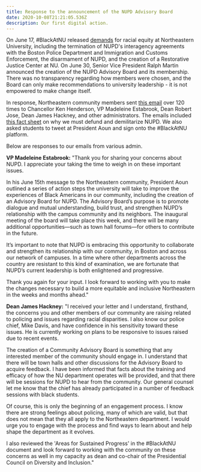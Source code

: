 ```yaml
---
title: Response to the announcement of the NUPD Advisory Board
date: 2020-10-08T21:21:05.536Z
description: Our first digital action.
---
```

On June 17, #BlackAtNU released [demands](https://sites.google.com/view/blackatnu/) for racial equity at Northeastern University, including the termination of NUPD's interagency agreements with the Boston Police Department and Immigration and Customs Enforcement, the disarmament of NUPD, and the creation of a Restorative Justice Center at NU. On June 30, Senior Vice President Ralph Martin announced the creation of the NUPD Advisory Board and its membership. There was no transparency regarding how members were chosen, and the Board can only make recommendations to university leadership - it is not empowered to make change itself.

In response, Northeastern community members sent [this email](https://docs.google.com/document/d/1B6nZ6IYJAx33Ii-DczfHvU2O6ujvvEyKiKJjPkr_Nm0/edit?usp=sharing) over 120 times to Chancellor Ken Henderson, VP Madeleine Estabrook, Dean Robert Jose, Dean James Hackney, and other administrators. The emails included [this fact sheet](https://drive.google.com/file/d/1gURGaR3ESA5gV_kaSZb7aw80rrFQMcYQ/view) on why we must defund and demilitarize NUPD. We also asked students to tweet at President Aoun and sign onto the #BlackAtNU platform.

Below are responses to our emails from various admin.

**VP Madeleine Estabrook:** "Thank you for sharing your concerns about NUPD. I appreciate your taking the time to weigh in on these important issues.

In his June 15th message to the Northeastern community, President Aoun outlined a series of action steps the university will take to improve the experiences of Black Americans in our community, including the creation of an Advisory Board for NUPD. The Advisory Board’s purpose is to promote dialogue and mutual understanding, build trust, and strengthen NUPD’s relationship with the campus community and its neighbors. The inaugural meeting of the board will take place this week, and there will be many additional opportunities—such as town hall forums—for others to contribute in the future.

It’s important to note that NUPD is embracing this opportunity to collaborate and strengthen its relationship with our community, in Boston and across our network of campuses. In a time where other departments across the country are resistant to this kind of examination, we are fortunate that NUPD’s current leadership is both enlightened and progressive.

Thank you again for your input. I look forward to working with you to make the changes necessary to build a more equitable and inclusive Northeastern in the weeks and months ahead."

**Dean James Hackney:** "I received your letter and I understand, firsthand, the concerns you and other members of our community are raising related to policing and issues regarding racial disparities. I also know our police chief, Mike Davis, and have confidence in his sensitivity toward these issues. He is currently working on plans to be responsive to issues raised due to recent events.

The creation of a Community Advisory Board is something that any interested member of the community should engage in. I understand that there will be town halls and other discussions for the Advisory Board to acquire feedback. I have been informed that facts about the training and efficacy of how the NU department operates will be provided, and that there will be sessions for NUPD to hear from the community. Our general counsel let me know that the chief has already participated in a number of feedback sessions with black students.

Of course, this is only the beginning of an engagement process. I know there are strong feelings about policing, many of which are valid, but that does not mean that they all apply to the Northeastern department. I would urge you to engage with the process and find ways to learn about and help shape the department as it evolves.

I also reviewed the 'Areas for Sustained Progress' in the #BlackAtNU document and look forward to working with the community on these concerns as well in my capacity as dean and co-chair of the Presidential Council on Diversity and Inclusion."